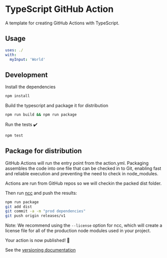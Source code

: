 # TypeScript GitHub Action

A template for creating GitHub Actions with TypeScript.

## Usage

```yaml
uses: ./
with:
  myInput: 'World'
```

## Development

Install the dependencies
```bash
npm install
```

Build the typescript and package it for distribution
```bash
npm run build && npm run package
```

Run the tests :heavy_check_mark:
```bash
npm test
```

## Package for distribution

GitHub Actions will run the entry point from the action.yml. Packaging assembles the code into one file that can be checked in to Git, enabling fast and reliable execution and preventing the need to check in node_modules.

Actions are run from GitHub repos so we will checkin the packed dist folder.

Then run [ncc](https://github.com/zeit/ncc) and push the results:
```bash
npm run package
git add dist
git commit -a -m "prod dependencies"
git push origin releases/v1
```

Note: We recommend using the `--license` option for ncc, which will create a license file for all of the production node modules used in your project.

Your action is now published! :rocket:

See the [versioning documentation](https://github.com/actions/toolkit/blob/master/docs/action-versioning.md)
